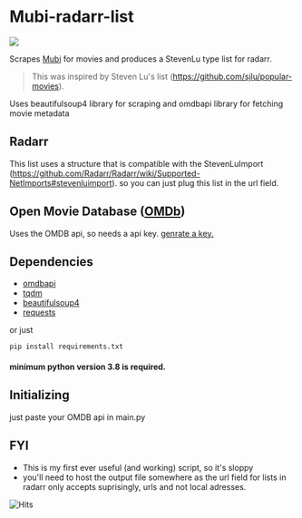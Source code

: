 # Mubi-radarr-list

<p align="left">
	<img src="https://img.shields.io/badge/License-MIT-green?style=for-the-badge">
</p>



Scrapes [Mubi](https://www.mubi.com/showing) for movies and produces a StevenLu type list for radarr.
> This was inspired by Steven Lu's list (https://github.com/sjlu/popular-movies).

Uses beautifulsoup4 library for scraping and omdbapi library for fetching movie metadata

## Radarr
This list uses a structure that is compatible with the StevenLuImport (https://github.com/Radarr/Radarr/wiki/Supported-NetImports#stevenluimport).
so you can just plug this list in the url field.

## Open Movie Database ([OMDb](https://www.omdbapi.com))

Uses the OMDB api, so needs a api key.
[genrate a key.](https://www.omdbapi.com/apikey.aspx)

## Dependencies
+ [omdbapi](https://pypi.org/project/omdbapi/)
+ [tqdm](https://pypi.org/project/tqdm/)
+ [beautifulsoup4](https://pypi.org/project/beautifulsoup4/)
+ [requests](https://pypi.org/project/requests/)

 or just
```
pip install requirements.txt
```
#### minimum python version 3.8 is required.

## Initializing

just paste your OMDB api in main.py

## FYI
+ This is my first ever useful (and working) script, so it's sloppy
+ you'll need to host the output file somewhere as the url field for lists in radarr only accepts suprisingly, urls and not local adresses.

<img src="https://hitcounter.pythonanywhere.com/count/tag.svg?url=https%3A%2F%2Fgithub.com%2FSuchaComic%2FMubi-radarr-list" alt="Hits">
